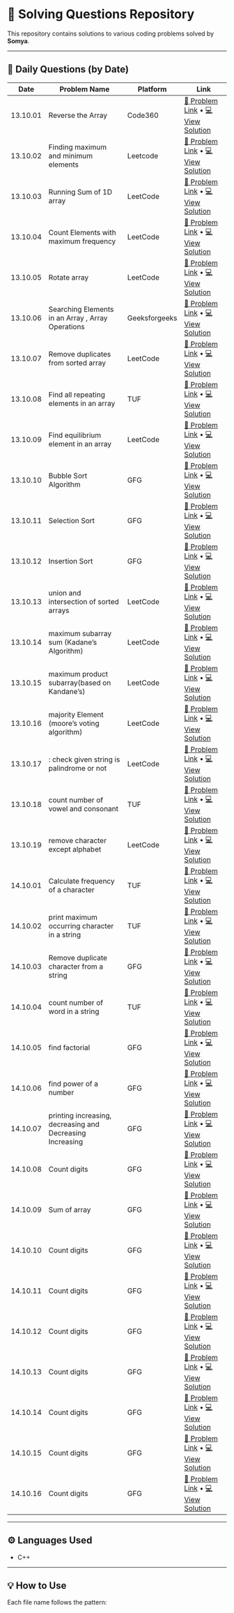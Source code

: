 # 🚀 Solving Questions Repository

This repository contains solutions to various coding problems solved by **Somya**.

---

## 🧮 Daily Questions (by Date)

| Date | Problem Name | Platform | Link |
|------|---------------|-----------|------|
| 13.10.01 | Reverse the Array | Code360 | [🔗 Problem Link](https://www.naukri.com/code360/problems/reverse-the-array_1262298) • [💻 View Solution](https://github.com/somya-singh766/solving-questions/blob/main/13.10.01.cpp) |
| 13.10.02 | Finding maximum and minimum elements | Leetcode | [🔗 Problem Link](https://leetcode.com/problems/removing-minimum-and-maximum-from-array/description/) • [💻 View Solution](https://github.com/somya-singh766/solving-questions/blob/main/13.10.02.cpp) |
| 13.10.03 | Running Sum of 1D array | LeetCode | [🔗 Problem Link](https://leetcode.com/problems/running-sum-of-1d-array/description/) • [💻 View Solution](https://github.com/somya-singh766/solving-questions/blob/main/13.10.03.cpp) |
| 13.10.04 | Count Elements with maximum frequency | LeetCode | [🔗 Problem Link](https://leetcode.com/problems/count-elements-with-maximum-frequency/description/) • [💻 View Solution](https://github.com/somya-singh766/solving-questions/blob/main/13.10.04.cpp) |
| 13.10.05 | Rotate array | LeetCode | [🔗 Problem Link](https://leetcode.com/problems/rotate-array/description/) • [💻 View Solution](https://github.com/somya-singh766/solving-questions/blob/main/13.10.05.cpp) |
| 13.10.06 | Searching Elements in an Array , Array Operations | Geeksforgeeks | [🔗 Problem Link](https://www.geeksforgeeks.org/dsa/searching-elements-in-an-array-array-operations/) • [💻 View Solution](https://github.com/somya-singh766/solving-questions/blob/main/13.10.06.cpp) |
| 13.10.07 | Remove duplicates from sorted array | LeetCode | [🔗 Problem Link](https://leetcode.com/problems/remove-duplicates-from-sorted-array/description/) • [💻 View Solution](https://github.com/somya-singh766/solving-questions/blob/main/13.10.07.cpp) |
| 13.10.08 | Find all repeating elements in an array | TUF | [🔗 Problem Link](https://takeuforward.org/data-structure/find-all-repeating-elements-in-an-array/) • [💻 View Solution](https://github.com/somya-singh766/solving-questions/blob/main/13.10.08.cpp) |
| 13.10.09 | Find equilibrium element in an array | LeetCode | [🔗 Problem Link](https://leetcode.com/problems/find-pivot-index/description/) • [💻 View Solution](https://github.com/somya-singh766/solving-questions/blob/main/13.10.09.cpp) |
| 13.10.10 | Bubble Sort Algorithm | GFG | [🔗 Problem Link](https://www.geeksforgeeks.org/dsa/bubble-sort-algorithm/) • [💻 View Solution](https://github.com/somya-singh766/solving-questions/blob/main/13.10.10.cpp) |
| 13.10.11 | Selection Sort | GFG | [🔗 Problem Link](https://www.geeksforgeeks.org/dsa/selection-sort-algorithm-2/) • [💻 View Solution](https://github.com/somya-singh766/solving-questions/blob/main/13.10.11.cpp) |
| 13.10.12 | Insertion Sort | GFG | [🔗 Problem Link](https://www.geeksforgeeks.org/dsa/insertion-sort-algorithm/) • [💻 View Solution](https://github.com/somya-singh766/solving-questions/blob/main/13.10.12.cpp) |
| 13.10.13 | union and intersection of sorted arrays | LeetCode | [🔗 Problem Link](https://leetcode.com/problems/intersection-of-two-arrays/description/) • [💻 View Solution](https://github.com/somya-singh766/solving-questions/blob/main/13.10.13.cpp) |
| 13.10.14 | maximum subarray sum (Kadane’s Algorithm) | LeetCode | [🔗 Problem Link](https://leetcode.com/problems/maximum-subarray/description/) • [💻 View Solution](https://github.com/somya-singh766/solving-questions/blob/main/13.10.14.cpp) |
| 13.10.15 | maximum product subarray(based on Kandane’s) | LeetCode | [🔗 Problem Link](https://leetcode.com/problems/maximum-product-subarray/description/) • [💻 View Solution](https://github.com/somya-singh766/solving-questions/blob/main/13.10.15.cpp) |
| 13.10.16 | majority Element (moore’s voting algorithm) | LeetCode | [🔗 Problem Link](https://leetcode.com/problems/majority-element/description/) • [💻 View Solution](https://github.com/somya-singh766/solving-questions/blob/main/13.10.16.cpp) |
| 13.10.17 | : check given string is palindrome or not | LeetCode | [🔗 Problem Link](https://leetcode.com/problems/valid-palindrome/description/) • [💻 View Solution](https://github.com/somya-singh766/solving-questions/blob/main/13.10.17.cpp) |
| 13.10.18 | count number of vowel and consonant | TUF | [🔗 Problem Link](https://takeuforward.org/data-structure/count-number-of-vowels-consonants-spaces-in-string/) • [💻 View Solution](https://github.com/somya-singh766/solving-questions/blob/main/13.10.18.cpp) |
| 13.10.19 | remove character except alphabet | LeetCode | [🔗 Problem Link](https://takeuforward.org/data-structure/remove-characters-from-a-string-except-alphabets/) • [💻 View Solution](https://github.com/somya-singh766/solving-questions/blob/main/13.10.19.cpp) |
| 14.10.01 | Calculate frequency of a character | TUF | [🔗 Problem Link](https://takeuforward.org/data-structure/calculate-frequency-of-characters-in-a-string/) • [💻 View Solution](https://github.com/somya-singh766/solving-questions/blob/main/14.10.01.cpp) |
| 14.10.02 | print maximum occurring character in a string | TUF | [🔗 Problem Link](https://takeuforward.org/data-structure/maximum-occurring-character-in-a-string/) • [💻 View Solution](https://github.com/somya-singh766/solving-questions/blob/main/14.10.02.cpp) |
| 14.10.03 | Remove duplicate character from a string | GFG | [🔗 Problem Link](https://www.geeksforgeeks.org/dsa/remove-duplicates-from-a-given-string/) • [💻 View Solution](https://github.com/somya-singh766/solving-questions/blob/main/14.10.03.cpp) |
| 14.10.04 | count number of word in a string | TUF | [🔗 Problem Link](https://takeuforward.org/data-structure/count-the-number-of-words-in-a-given-string/) • [💻 View Solution](https://github.com/somya-singh766/solving-questions/blob/main/14.10.04.cpp) |
| 14.10.05 | find factorial | GFG | [🔗 Problem Link](https://www.geeksforgeeks.org/dsa/program-for-factorial-of-a-number/) • [💻 View Solution](https://github.com/somya-singh766/solving-questions/blob/main/14.10.05.cpp) |
| 14.10.06 | find power of a number | GFG | [🔗 Problem Link](https://www.geeksforgeeks.org/problems/power-of-numbers-1587115620/1?itm_source=geeksforgeeks&itm_medium=article&itm_campaign=practice_card) • [💻 View Solution](https://github.com/somya-singh766/solving-questions/blob/main/14.10.06.cpp) |
| 14.10.07 | printing increasing, decreasing and Decreasing Increasing | GFG | [🔗 Problem Link](https://www.geeksforgeeks.org/problems/print-1-to-n-without-using-loops3621/1?itm_source=geeksforgeeks&itm_medium=article&itm_campaign=practice_card) • [💻 View Solution](https://github.com/somya-singh766/solving-questions/blob/main/14.10.07.cpp) |
| 14.10.08 | Count digits | GFG | [🔗 Problem Link](https://www.geeksforgeeks.org/problems/count-digits5716/0) • [💻 View Solution](https://github.com/somya-singh766/solving-questions/blob/main/14.10.08.cpp) |
| 14.10.09 | Sum of array | GFG | [🔗 Problem Link](https://www.geeksforgeeks.org/problems/sum-of-array2326/1?itm_source=geeksforgeeks&itm_medium=article&itm_campaign=practice_card) • [💻 View Solution](https://github.com/somya-singh766/solving-questions/blob/main/14.10.09.cpp) |
| 14.10.10 | Count digits | GFG | [🔗 Problem Link]() • [💻 View Solution](https://github.com/somya-singh766/solving-questions/blob/main/14.10.10.cpp) |
| 14.10.11 | Count digits | GFG | [🔗 Problem Link]() • [💻 View Solution](https://github.com/somya-singh766/solving-questions/blob/main/14.10.11.cpp) |
| 14.10.12 | Count digits | GFG | [🔗 Problem Link]() • [💻 View Solution](https://github.com/somya-singh766/solving-questions/blob/main/14.10.12.cpp) |
| 14.10.13 | Count digits | GFG | [🔗 Problem Link]() • [💻 View Solution](https://github.com/somya-singh766/solving-questions/blob/main/14.10.12.cpp) |
| 14.10.14 | Count digits | GFG | [🔗 Problem Link]() • [💻 View Solution](https://github.com/somya-singh766/solving-questions/blob/main/14.10.12.cpp) |
| 14.10.15 | Count digits | GFG | [🔗 Problem Link]() • [💻 View Solution](https://github.com/somya-singh766/solving-questions/blob/main/14.10.12.cpp) |
| 14.10.16 | Count digits | GFG | [🔗 Problem Link]() • [💻 View Solution](https://github.com/somya-singh766/solving-questions/blob/main/14.10.12.cpp) |

---

## ⚙️ Languages Used
- C++

---

## 💡 How to Use
Each file name follows the pattern:
